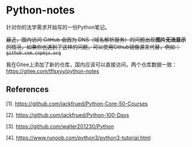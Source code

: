 # Python-notes

针对你的法学需求开始写的一份Python笔记。

~~最近，国内访问 GitHub 会因为 DNS（域名解析服务）的问题出现**图片无法显示**的情况，如果你也遇到了这样的问题，可以使用Github镜像源来代替，例如：`github.com.cnpmjs.org`~~

我在Gitee上添加了新的仓库，国内应该可以直接访问，两个仓库数据一致：https://gitee.com/tflsxyy/python-notes

## References

[1]. https://github.com/jackfrued/Python-Core-50-Courses

[2]. https://github.com/jackfrued/Python-100-Days

[3]. https://github.com/walter201230/Python

[4]. https://www.runoob.com/python3/python3-tutorial.html